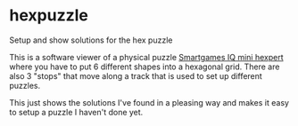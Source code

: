 # hexpuzzle
Setup and show solutions for the hex puzzle

This is a software viewer of a physical puzzle [Smartgames IQ mini hexpert](https://www.smartgames.eu/iqmini/hexpert/) where you have to put 6 different shapes into a hexagonal grid. There are also 3 "stops" that move along a track that is used to set up different puzzles.

This just shows the solutions I've found in a pleasing way and makes it easy to setup a puzzle I haven't done yet.